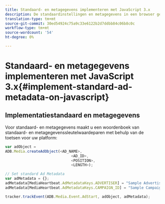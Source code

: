 ```yaml
---
title: Standaard- en metagegevens implementeren met JavaScript 3.x
description: De standaardinstellingen en metagegevens in een browser gebruiken met JavaScript 3.x-toepassingen.
translation-type: tm+mt
source-git-commit: 30ed54924c75a9c33e6122b2d7ddbb84c06b8c0c
workflow-type: tm+mt
source-wordcount: '54'
ht-degree: 0%

---
```



# Standaard- en metagegevens implementeren met JavaScript 3.x{#implement-standard-ad-metadata-on-javascript}

## Implementatiestandaard en metagegevens

Voor standaard- en metagegevens maakt u een woordenboek van standaard- en metagegevenssleutelwaardeparen met behulp van de toetsen voor uw platform:

```js
var adObject =
ADB.Media.createAdObject(<AD_NAME>,
                              <AD_ID>,
                              <POSITION>,
                              <LENGTH>);

// Set standard Ad Metadata
var adMetadata = {};
adMetadata[MediaHeartbeat.AdMetadataKeys.ADVERTISER] = "Sample Advertiser";
adMetadata[MediaHeartbeat.AdMetadataKeys.CAMPAIGN_ID] = "Sample Campaign";

tracker.trackEvent(ADB.Media.Event.AdStart, adObject, adMetadata);
```
